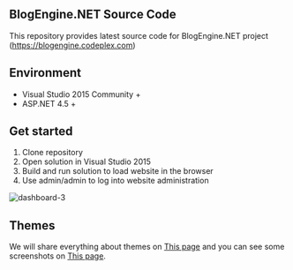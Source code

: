 ## BlogEngine.NET Source Code
This repository provides latest source code for BlogEngine.NET project (https://blogengine.codeplex.com)

## Environment
  * Visual Studio 2015 Community +
  * ASP.NET 4.5 +

## Get started
  1. Clone repository
  2. Open solution in Visual Studio 2015
  3. Build and run solution to load website in the browser
  4. Use admin/admin to log into website administration

![dashboard-3](https://cloud.githubusercontent.com/assets/1932785/11760070/0012f9d8-a052-11e5-84a8-e9097cb85f23.png)

## Themes
We will share everything about themes on [This page](https://francis.bio/category/blogengine-themes/) and you can see some screenshots on [This page](https://francis.bio/BlogEngine/).
